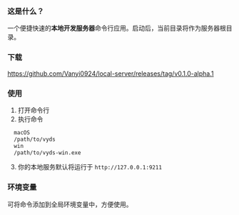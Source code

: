 ### 这是什么？
一个便捷快速的**本地开发服务器**命令行应用。启动后，当前目录将作为服务器根目录。

### 下载
https://github.com/Vanyi0924/local-server/releases/tag/v0.1.0-alpha.1

### 使用
1. 打开命令行
2. 执行命令
  ```sh
    macOS
    /path/to/vyds 
    win
    /path/to/vyds-win.exe
  ```
3. 你的本地服务默认将运行于 `http://127.0.0.1:9211`

### 环境变量
可将命令添加到全局环境变量中，方便使用。

